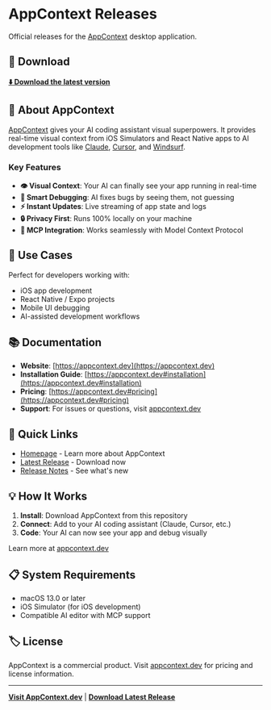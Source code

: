 # AppContext Releases

Official releases for the [AppContext](https://appcontext.dev) desktop application.

## 🚀 Download

**[⬇️ Download the latest version](https://github.com/kmzoll/AppContext-Releases/releases/latest)**

## 🤖 About AppContext

[AppContext](https://appcontext.dev) gives your AI coding assistant visual superpowers. It provides real-time visual context from iOS Simulators and React Native apps to AI development tools like [Claude](https://claude.ai), [Cursor](https://cursor.sh), and [Windsurf](https://windsurf.ai).

### Key Features

- **👁️ Visual Context**: Your AI can finally see your app running in real-time
- **🔧 Smart Debugging**: AI fixes bugs by seeing them, not guessing
- **⚡ Instant Updates**: Live streaming of app state and logs
- **🔒 Privacy First**: Runs 100% locally on your machine
- **🤝 MCP Integration**: Works seamlessly with Model Context Protocol

## 🎯 Use Cases

Perfect for developers working with:
- iOS app development
- React Native / Expo projects  
- Mobile UI debugging
- AI-assisted development workflows

## 📚 Documentation

- **Website**: [https://appcontext.dev](https://appcontext.dev)
- **Installation Guide**: [https://appcontext.dev#installation](https://appcontext.dev#installation)
- **Pricing**: [https://appcontext.dev#pricing](https://appcontext.dev#pricing)
- **Support**: For issues or questions, visit [appcontext.dev](https://appcontext.dev)

## 🔗 Quick Links

- [Homepage](https://appcontext.dev) - Learn more about AppContext
- [Latest Release](https://github.com/kmzoll/AppContext-Releases/releases/latest) - Download now
- [Release Notes](https://github.com/kmzoll/AppContext-Releases/releases) - See what's new

## 💡 How It Works

1. **Install**: Download AppContext from this repository
2. **Connect**: Add to your AI coding assistant (Claude, Cursor, etc.)
3. **Code**: Your AI can now see your app and debug visually

Learn more at [appcontext.dev](https://appcontext.dev)

## 📋 System Requirements

- macOS 13.0 or later
- iOS Simulator (for iOS development)
- Compatible AI editor with MCP support

## 🏷️ License

AppContext is a commercial product. Visit [appcontext.dev](https://appcontext.dev) for pricing and license information.

---

**[Visit AppContext.dev](https://appcontext.dev)** | **[Download Latest Release](https://github.com/kmzoll/AppContext-Releases/releases/latest)**